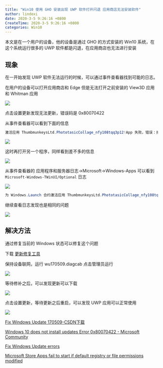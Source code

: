 ```yaml
---
title: "Win10 使用 GHO 安装出现 UWP 软件打开闪退 应用商店无法安装软件"
author: lindexi
date: 2020-3-5 9:26:16 +0800
CreateTime: 2020-3-5 9:26:16 +0800
categories: Win10
---
```


本文是在一个用户的设备，他的设备是通过 GHO 的方式安装的 Win10 系统，在这个系统运行很多的 UWP 软件都是闪退，在应用商店也无法进行安装

<!--more-->


<!-- csdn -->
<!-- 标签：win10 -->

## 现象

在一开始发现 UWP 软件无法运行的时候，可以通过事件查看器找到可能的日志。

在用户的设备可以打开应用商店和 Edge 但是无法打开之前安装的 View3D 应用和 Whitman 应用

<!-- ![](https://i.loli.net/2018/10/08/5bbb0b646ff4e.jpg) -->

<!-- ![](image/Win10 使用 GHO 安装出现 UWP 软件打开闪退 应用商店无法安装软件/Win10 使用 GHO 安装出现 UWP 软件打开闪退 应用商店无法安装软件1.png) -->

![](http://image.acmx.xyz/lindexi%2F2018108173558582)

点击设置更新发现无法更新，错误码是 0x80070422

从事件查看器可以看到下面的信息

```csharp
激活应用 ThumbmunkeysLtd.PhototasicCollage_nfy108tqq3p12!App 失败，错误：拒绝访问。请查看 Microsoft-Windows-TWinUI/运行日志以了解其他信息
```

![](https://i.loli.net/2018/10/08/5bbb0becef408.jpg)

这时再打开另一个程序，同样看到差不多的信息

![](https://i.loli.net/2018/10/08/5bbb0c654d817.jpg)

从事件查看器的 应用程序和服务器日志->Microsoft->Windows-Apps 可以看到 `Microsoft-Windows-TWinUI/Optional` 日志

<!-- ![](image/Win10 使用 GHO 安装出现 UWP 软件打开闪退 应用商店无法安装软件/Win10 使用 GHO 安装出现 UWP 软件打开闪退 应用商店无法安装软件0.png) -->

![](https://i.loli.net/2018/10/08/5bbb0ce69e52a.jpg)

```csharp
为 Windows.Launch 合约激活应用 ThumbmunkeysLtd.PhototasicCollage_nfy108tqq3p12!App 失败，错误：拒绝访问。
```

继续查看日志发现也是相同的问题

<!-- ![](https://i.loli.net/2018/10/08/5bbb17f03dad7.jpg) -->

<!-- ![](image/Win10 使用 GHO 安装出现 UWP 软件打开闪退 应用商店无法安装软件/Win10 使用 GHO 安装出现 UWP 软件打开闪退 应用商店无法安装软件2.png) -->

![](http://image.acmx.xyz/lindexi%2F2018108173822639)

## 解决方法

通过修复当前的 Windows 状态可以修复这个问题

下载 [更新修复工具](https://support.microsoft.com/en-us/help/10164/fix-windows-update-errors  )

保持设备联网，运行 wu170509.diagcab 点击管理员运行

![](http://image.acmx.xyz/lindexi%2F2018108171122169)

等待修补之后，可以发现更新可以下载

![](http://image.acmx.xyz/lindexi%2F2018108172710734)

点击设置更新，等待更新之后重启，可以发现 UWP 应用可以正常使用

![](http://image.acmx.xyz/lindexi%2F2018108172747548)

[Fix Windows Update 170509-CSDN下载](https://download.csdn.net/download/lindexi_gd/10706572 )

[Windows 10 does not install updates Error 0x80070422 - Microsoft Community](https://answers.microsoft.com/en-us/windows/forum/windows_10-update-winpc/windows-10-does-not-install-updates-error/80fcf8c8-21d7-4e22-bceb-1dd88255658b )

[Fix Windows Update errors](https://support.microsoft.com/en-us/help/10164/fix-windows-update-errors )

[Microsoft Store Apps fail to start if default registry or file permissions modified](https://support.microsoft.com/en-us/help/2798317/microsoft-store-apps-fail-to-start-if-default-registry-or-file-permiss )


